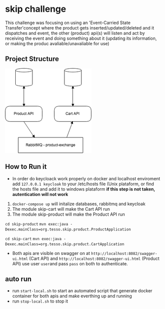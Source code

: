 # skip challenge

This challenge was focusing on using an 'Event-Carried State Transfer'concept where the product gets inserted/updated/deleted and it dispatches and event, the other (product) api(s) will listen and act by receiving the event and doing something about it (updating its information, or making the produc avaliable/unavaliable for use)

## Project Structure

![Project Structure](https://github.com/codemonkeybr/skip/blob/master/files/structure.png)

## How to Run it
* In order do keycloack work properly on docker and localhost enviroment add `127.0.0.1	keycloak` to your /etc/hosts file (Unix plataform, or find the hosts file and add it to windows plataform **if this step is not taken, autentication will not work**

1. `docker-compose up` will initalize databases, rabbitmq and keycloak
2. The module skip-cart will make the Cart API run
3. The module skip-product will make the Product API run

`cd skip-product`
`mvn exec:java -Dexec.mainClass=org.tesso.skip.product.ProductApplication`

`cd skip-cart`
`mvn exec:java -Dexec.mainClass=org.tesso.skip.product.CartApplication`

* Both apis are visible on swagger on at `http://localhost:8082/swagger-ui.html` (Cart API) and `http://localhost:8082/swagger-ui.html` (Product API) use user `user`and pass `pass` on both to authenticate.

## auto run
* run `start-local.sh` to start an automated script that generate docker container for both apis and make everthing up and running
* run `stop-local.sh` to stop it
